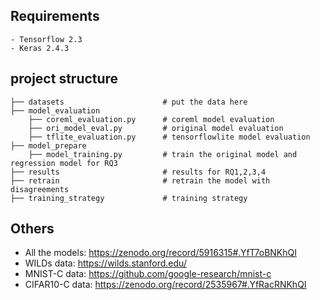 
## Requirements
    - Tensorflow 2.3
    - Keras 2.4.3

## project structure
```
├── datasets                      # put the data here
├── model_evaluation              
    ├── coreml_evaluation.py      # coreml model evaluation
    ├── ori_model_eval.py         # original model evaluation
    ├── tflite_evaluation.py      # tensorflowlite model evaluation
├── model_prepare     
    ├── model_training.py         # train the original model and regression model for RQ3
├── results                       # results for RQ1,2,3,4
├── retrain                       # retrain the model with disagreements
├── training_strategy             # training strategy
```

## Others
- All the models: https://zenodo.org/record/5916315#.YfT7oBNKhQI
- WILDs data: https://wilds.stanford.edu/
- MNIST-C data: https://github.com/google-research/mnist-c
- CIFAR10-C data: https://zenodo.org/record/2535967#.YfRacRNKhQI

